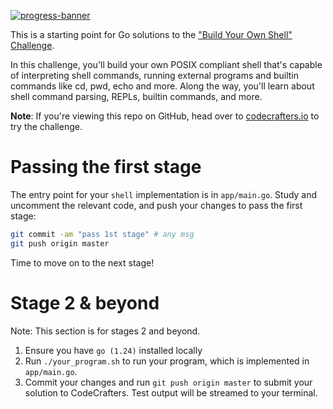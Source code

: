 [![progress-banner](https://backend.codecrafters.io/progress/shell/4933b653-7655-466b-a5dd-ab52ee568110)](https://app.codecrafters.io/users/codecrafters-bot?r=2qF)

This is a starting point for Go solutions to the
["Build Your Own Shell" Challenge](https://app.codecrafters.io/courses/shell/overview).

In this challenge, you'll build your own POSIX compliant shell that's capable of
interpreting shell commands, running external programs and builtin commands like
cd, pwd, echo and more. Along the way, you'll learn about shell command parsing,
REPLs, builtin commands, and more.

**Note**: If you're viewing this repo on GitHub, head over to
[codecrafters.io](https://codecrafters.io) to try the challenge.

# Passing the first stage

The entry point for your `shell` implementation is in `app/main.go`. Study and
uncomment the relevant code, and push your changes to pass the first stage:

```sh
git commit -am "pass 1st stage" # any msg
git push origin master
```

Time to move on to the next stage!

# Stage 2 & beyond

Note: This section is for stages 2 and beyond.

1. Ensure you have `go (1.24)` installed locally
1. Run `./your_program.sh` to run your program, which is implemented in
   `app/main.go`.
1. Commit your changes and run `git push origin master` to submit your solution
   to CodeCrafters. Test output will be streamed to your terminal.
